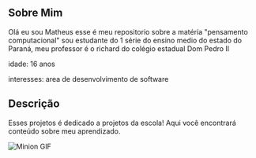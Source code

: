 
## Sobre Mim 

Olá eu sou Matheus esse é meu repositorio sobre a matéría "pensamento computacional" sou estudante do 1 série do ensino medio do estado do Paraná, meu professor é o richard do colégio estadual Dom Pedro II

idade: 16 anos

interesses: area de desenvolvimento de software

## Descrição

Esses projetos é dedicado a projetos da escola! Aqui você encontrará conteúdo sobre meu aprendizado.

![Minion GIF](https://i.giphy.com/media/v1.Y2lkPTc5MGI3NjExcW5mcHo0ejNtN2Z5dzRucGozNHY5NWtkNGxzZmd4ZWEyY3Nmd3B0cCZlcD12MV9pbnRlcm5hbF9naWZfYnlfaWQmY3Q9Zw/cYlo3qaIjB8Va/giphy.gif)

